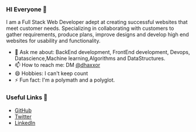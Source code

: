 ### HI Everyone 👋

I am a Full Stack Web Developer adept at creating successful websites that meet customer needs. Specializing in collaborating with
customers to gather requirements, produce plans, improve designs and develop high end websites for usability and functionality.



- 💬 Ask me about: BackEnd development, FrontEnd development, Devops, Datascience,Machine learning,Algorithms and DataStructures.
- 📫 How to reach me: DM [@dhaxxor](https://twitter.com/dhaxxor)
- 😄 Hobbies: I can't keep count
- ⚡ Fun fact: I'm a polymath and a polyglot.

### Useful Links 💙


- [GitHub](https://github.com/Dhaxor)
- [Twitter](https://twitter.com/dhaxxor)
- [LinkedIn](https://linkedin.com/in/gain-john/)
